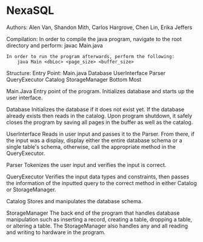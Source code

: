 # NexaSQL
Authors: Alen Van, Shandon Mith, Carlos Hargrove, Chen Lin, Erika Jeffers

Compilation:
    In order to compile the java program, navigate to the root directory and perform:
        javac Main.java
    
    In order to run the program afterwards, perform the following:
        java Main <dbLoc> <page_size> <buffer_size>

Structure:
    Entry Point:
        Main.java
        Database
        UserInterface
        Parser
        QueryExecutor
        Catalog
        StorageManager
    Bottom Most

Main.Java
    Entry point of the program. Initializes database and starts up the user interface.

Database
    Initializes the database if it does not exist yet.
    If the database already exists then reads in the catalog.
    Upon program shutdown, it safely closes the program by saving all pages in the buffer as well as the catalog.

UserInterface
    Reads in user input and passes it to the Parser.
    From there, if the input was a display, display either the entire database schema or a single table's schema, otherwise, call the appropriate method in the QueryExecutor.

Parser
    Tokenizes the user input and verifies the input is correct.

QueryExecutor
    Verifies the input data types and constraints, then passes the information of the inputted query to the correct method in either Catalog or StorageManager.

Catalog
    Stores and manipulates the database schema.

StorageManager
    The back end of the program that handles database manipulation such as inserting a record, creating a table, dropping a table, or altering a table.
    The StorageManager also handles any and all reading and writing to hardware in the program.
